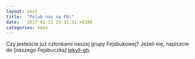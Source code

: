 ```yaml
---
layout: post
title:  "Polub nas na FB!"
date:   2017-01-11 23:31:31 +0100
categories: news
---
```

Czy jesteście już członkami naszej grupy Fejsbukowej?
Jeżeli nie, napiszcie do [naszego Fejsbuczka] [jekyll-gh]. 


[jekyll-gh]:   https://facebook.com/gamblersi
